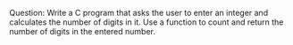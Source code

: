 Question:
Write a C program that asks the user
to enter an integer and calculates
the number of digits in it.
Use a function to count and
return the number of digits
in the entered number.
